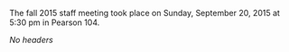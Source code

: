 The fall 2015 staff meeting took place on Sunday, September 20, 2015 at 5:30 pm in Pearson 104.

*No headers*
